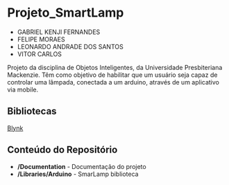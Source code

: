 # Projeto_SmartLamp

* GABRIEL KENJI FERNANDES
* FELIPE MORAES
* LEONARDO ANDRADE DOS SANTOS
* VITOR CARLOS

Projeto da disciplina de Objetos Inteligentes, da Universidade Presbiteriana Mackenzie.
Têm como objetivo de habilitar que um usuário seja capaz de controlar uma lâmpada, conectada a um arduino, através de um aplicativo via mobile.

Bibliotecas
-------------------

[Blynk](https://www.blynk.cc/)

Conteúdo do Repositório
-------------------

* **/Documentation** - Documentação do projeto
* **/Libraries/Arduino** - SmarLamp biblioteca

